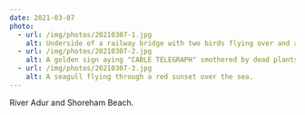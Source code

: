 ```yaml
---
date: 2021-03-07
photo:
  - url: /img/photos/20210307-1.jpg
    alt: Underside of a railway bridge with two birds flying over and a river underneath.
  - url: /img/photos/20210307-2.jpg
    alt: A golden sign aying "CABLE TELEGRAPH" smothered by dead plants.
  - url: /img/photos/20210307-3.jpg
    alt: A seagull flying through a red sunset over the sea.
---
```


River Adur and Shoreham Beach.
